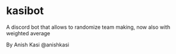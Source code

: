 # kasibot

A discord bot that allows to randomize team making, now also with weighted average

By Anish Kasi
@anishkasi

